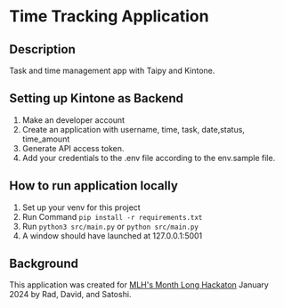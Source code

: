 # Time Tracking Application

## Description

Task and time management app with Taipy and Kintone.

## Setting up Kintone as Backend

1. Make an developer account
2. Create an application with username, time, task, date,status, time_amount
3. Generate API access token.
4. Add your credentials to the .env file according to the env.sample file.

## How to run application locally

1. Set up your venv for this project
2. Run Command `pip install -r requirements.txt
`
3. Run `python3 src/main.py` or `python src/main.py`
4. A window should have launched at 127.0.0.1:5001

## Background

This application was created for [MLH's Month Long Hackaton](https://mlh-s-month-long-hackathon.devpost.com/) January 2024 by Rad, David, and Satoshi.
